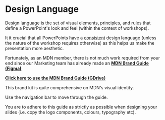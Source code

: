 # Design Language

Design language is the set of visual elements, principles, and rules that define a PowerPoint's look and feel (within the context of workshops).

It it crucial that all PowerPoints have a <ins>consistent</ins> design language (unless the nature of the workshop requires otherwise) as this helps us make the presentation more aesthetic.

Fortunately, as an MDN member, there is not much work required from your end since our Marketing team has already made an [**MDN Brand Guide (Figma)**](https://www.figma.com/design/iKeXPDst2rOSixPH4cdOFY/MDN-Brand-Kit)

[**Click here to use the MDN Brand Guide (GDrive)**](https://drive.google.com/drive/u/4/folders/1BdJdZeJcvKBNRaSnMc5dYoFNmx9-wRc5)

This brand kit is quite comprehensive on MDN's visual identity. 

Use the navigation bar to move through the guide. 

You are to adhere to this guide as strictly as possible when designing your slides (i.e. copy the logo components, colours, typography etc). 
